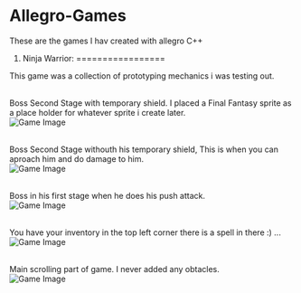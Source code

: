 Allegro-Games
=============

These are the games I hav created with allegro C++

1. Ninja Warrior:
=================
<p>
This game was a collection of prototyping mechanics i was testing out.
</p><p><br/>
Boss Second Stage with temporary shield. I placed a Final Fantasy sprite as a place holder for whatever sprite i create later.
<br/><img src="http://i.imgur.com/cqmsF6es.jpg" alt="Game Image">
</p><p><br/>
Boss Second Stage withouth his temporary shield, This is when you can aproach him and do damage to him.
<br/><img src="http://i.imgur.com/Jiq1b1Qs.jpg" alt="Game Image">
</p><p><br/>
Boss in his first stage when he does his push attack.
<br/><img src="http://i.imgur.com/PHi7LuLs.jpg" alt="Game Image">
</p><p><br/>
You have your inventory in the top left corner there is a spell in there :) ...
<img src="http://i.imgur.com/dnvquZVs.jpg" alt="Game Image">
</p><p><br/>
Main scrolling part of game. I never added any obtacles.
<br/><img src="http://i.imgur.com/IIH6GjGs.jpg" alt="Game Image">
</p><br/>
